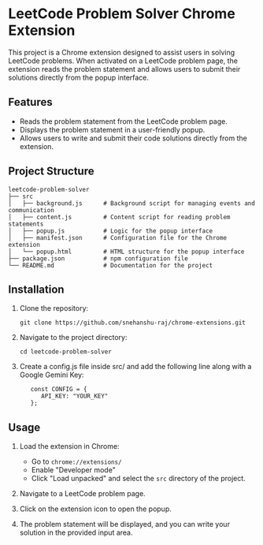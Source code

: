 # LeetCode Problem Solver Chrome Extension

This project is a Chrome extension designed to assist users in solving LeetCode problems. When activated on a LeetCode problem page, the extension reads the problem statement and allows users to submit their solutions directly from the popup interface.

## Features

- Reads the problem statement from the LeetCode problem page.
- Displays the problem statement in a user-friendly popup.
- Allows users to write and submit their code solutions directly from the extension.

## Project Structure

```
leetcode-problem-solver
├── src
│   ├── background.js      # Background script for managing events and communication
│   ├── content.js         # Content script for reading problem statements
│   ├── popup.js           # Logic for the popup interface
│   ├── manifest.json      # Configuration file for the Chrome extension
│   └── popup.html         # HTML structure for the popup interface
├── package.json           # npm configuration file
└── README.md              # Documentation for the project
```

## Installation

1. Clone the repository:
   ```
   git clone https://github.com/snehanshu-raj/chrome-extensions.git
   ```
2. Navigate to the project directory:
   ```
   cd leetcode-problem-solver
   ```
3. Create a config.js file inside src/ and add the following line along with a Google Gemini Key:
   ```
      const CONFIG = {
         API_KEY: "YOUR_KEY"
      };
   ```

## Usage

1. Load the extension in Chrome:
   - Go to `chrome://extensions/`
   - Enable "Developer mode"
   - Click "Load unpacked" and select the `src` directory of the project.

2. Navigate to a LeetCode problem page.

3. Click on the extension icon to open the popup.

4. The problem statement will be displayed, and you can write your solution in the provided input area.